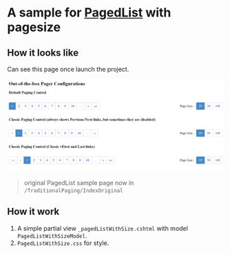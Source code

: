 # A sample for [PagedList](https://github.com/troygoode/PagedList) with pagesize

## How it looks like 

Can see this page once launch the project.

![LayoutDemo](https://github.com/ronsun/PagedListWithSize/blob/master/readme/LayoutDemo.png)

> original PagedList sample page now in `/TraditionalPaging/IndexOriginal`


## How it work
1. A simple partial view `_pagedListWithSize.cshtml` with model `PagedListWithSizeModel`.
2. `PagedListWithSize.css` for style. 